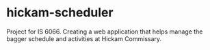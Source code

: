 # hickam-scheduler
Project for IS 6066. Creating a web application that helps manage the bagger schedule and activities at Hickam Commissary.

